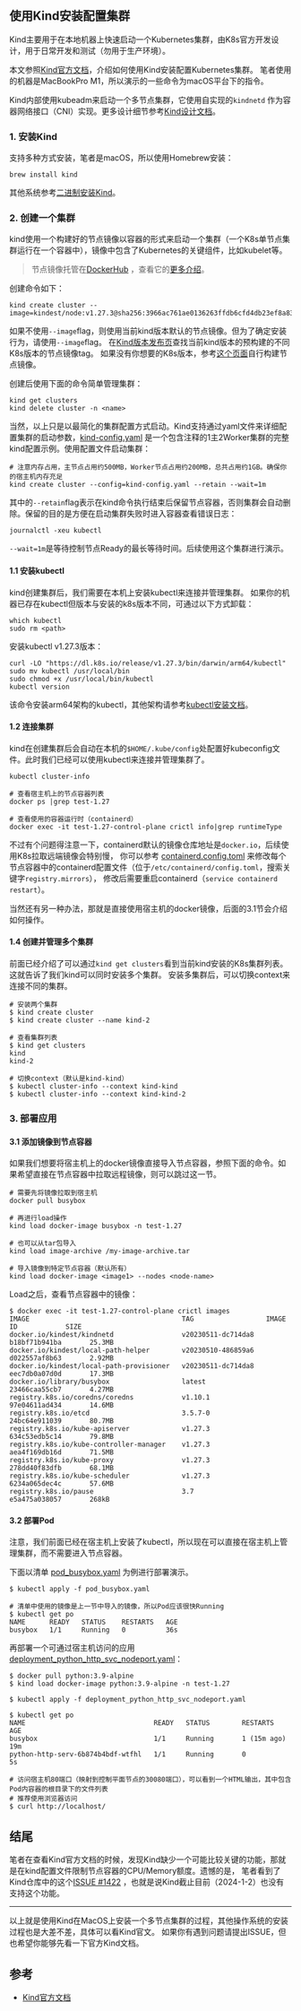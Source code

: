 ## 使用Kind安装配置集群

Kind主要用于在本地机器上快速启动一个Kubernetes集群，由K8s官方开发设计，用于日常开发和测试（勿用于生产环境）。

本文参照[Kind官方文档](https://kind.sigs.k8s.io/docs/user/quick-start/)，介绍如何使用Kind安装配置Kubernetes集群。
笔者使用的机器是MacBookPro M1，所以演示的一些命令为macOS平台下的指令。

Kind内部使用kubeadm来启动一个多节点集群，它使用自实现的`kindnetd`
作为容器网络接口（CNI）实现。更多设计细节参考[Kind设计文档](https://kind.sigs.k8s.io/docs/design/initial)。

### 1. 安装Kind

支持多种方式安装，笔者是macOS，所以使用Homebrew安装：

```shell
brew install kind
```

其他系统参考[二进制安装Kind](https://kind.sigs.k8s.io/docs/user/quick-start/#installing-from-release-binaries)。

### 2. 创建一个集群

kind使用一个构建好的节点镜像以容器的形式来启动一个集群（一个K8s单节点集群运行在一个容器中），镜像中包含了Kubernetes的关键组件，比如kubelet等。

> 节点镜像托管在[DockerHub](https://hub.docker.com/r/kindest/node/)
> ，查看它的[更多介绍](https://kind.sigs.k8s.io/docs/design/node-image)。

创建命令如下：

```shell
kind create cluster --image=kindest/node:v1.27.3@sha256:3966ac761ae0136263ffdb6cfd4db23ef8a83cba8a463690e98317add2c9ba72
```

如果不使用`--image`flag，则使用当前kind版本默认的节点镜像。但为了确定安装行为，请使用`--image`flag。
在[Kind版本发布页](https://github.com/kubernetes-sigs/kind/releases)查找当前kind版本的预构建的不同K8s版本的节点镜像tag。
如果没有你想要的K8s版本，参考[这个页面](https://kind.sigs.k8s.io/docs/user/quick-start/#building-images)自行构建节点镜像。

创建后使用下面的命令简单管理集群：

```shell
kind get clusters
kind delete cluster -n <name>
```

当然，以上只是以最简化的集群配置方式启动。Kind支持通过yaml文件来详细配置集群的启动参数，[kind-config.yaml](kind-config.yaml)
是一个包含注释的1主2Worker集群的完整kind配置示例。使用配置文件启动集群：

```shell
# 注意内存占用，主节点占用约500MB，Worker节点占用约200MB，总共占用约1GB。确保你的宿主机内存充足
kind create cluster --config=kind-config.yaml --retain --wait=1m
```

其中的`--retain`flag表示在kind命令执行结束后保留节点容器，否则集群会自动删除。保留的目的是方便在启动集群失败时进入容器查看错误日志：

```shell
journalctl -xeu kubectl
```

`--wait=1m`是等待控制节点Ready的最长等待时间。后续使用这个集群进行演示。

#### 1.1 安装kubectl

kind创建集群后，我们需要在本机上安装kubectl来连接并管理集群。
如果你的机器已存在kubectl但版本与安装的k8s版本不同，可通过以下方式卸载：

```shell
which kubectl
sudo rm <path>
```

安装kubectl v1.27.3版本：

```shell
curl -LO "https://dl.k8s.io/release/v1.27.3/bin/darwin/arm64/kubectl"
sudo mv kubectl /usr/local/bin
sudo chmod +x /usr/local/bin/kubectl
kubectl version
```

该命令安装arm64架构的kubectl，其他架构请参考[kubectl安装文档](https://kubernetes.io/docs/tasks/tools)。

#### 1.2 连接集群

kind在创建集群后会自动在本机的`$HOME/.kube/config`处配置好kubeconfig文件。此时我们已经可以使用kubectl来连接并管理集群了。

```shell
kubectl cluster-info

# 查看宿主机上的节点容器列表
docker ps |grep test-1.27

# 查看使用的容器运行时（containerd）
docker exec -it test-1.27-control-plane crictl info|grep runtimeType
```

不过有个问题得注意一下，containerd默认的镜像仓库地址是`docker.io`，后续使用K8s拉取远端镜像会特别慢，
你可以参考 [containerd.config.toml](../install_by_kubeadm/containerd.config.toml)
来修改每个节点容器中的containerd配置文件（位于`/etc/containerd/config.toml`，搜索关键字`registry.mirrors`），
修改后需要重启containerd（`service containerd restart`）。

当然还有另一种办法，那就是直接使用宿主机的docker镜像，后面的3.1节会介绍如何操作。

#### 1.4 创建并管理多个集群

前面已经介绍了可以通过`kind get clusters`看到当前kind安装的K8s集群列表。这就告诉了我们kind可以同时安装多个集群。
安装多集群后，可以切换context来连接不同的集群。

```shell
# 安装两个集群
$ kind create cluster
$ kind create cluster --name kind-2

# 查看集群列表
$ kind get clusters
kind
kind-2

# 切换context（默认是kind-kind）
$ kubectl cluster-info --context kind-kind
$ kubectl cluster-info --context kind-kind-2
```

### 3. 部署应用

#### 3.1 添加镜像到节点容器

如果我们想要将宿主机上的docker镜像直接导入节点容器，参照下面的命令。如果希望直接在节点容器中拉取远程镜像，则可以跳过这一节。

```shell
# 需要先将镜像拉取到宿主机
docker pull busybox

# 再进行load操作
kind load docker-image busybox -n test-1.27 

# 也可以从tar包导入
kind load image-archive /my-image-archive.tar

# 导入镜像到特定节点容器（默认所有）
kind load docker-image <image1> --nodes <node-name>
```

Load之后，查看节点容器中的镜像：

```shell
$ docker exec -it test-1.27-control-plane crictl images
IMAGE                                      TAG                  IMAGE ID            SIZE
docker.io/kindest/kindnetd                 v20230511-dc714da8   b18bf71b941ba       25.3MB
docker.io/kindest/local-path-helper        v20230510-486859a6   d022557af8b63       2.92MB
docker.io/kindest/local-path-provisioner   v20230511-dc714da8   eec7db0a07d0d       17.3MB
docker.io/library/busybox                  latest               23466caa55cb7       4.27MB
registry.k8s.io/coredns/coredns            v1.10.1              97e04611ad434       14.6MB
registry.k8s.io/etcd                       3.5.7-0              24bc64e911039       80.7MB
registry.k8s.io/kube-apiserver             v1.27.3              634c53edb5c14       79.8MB
registry.k8s.io/kube-controller-manager    v1.27.3              aea4f169db16d       71.5MB
registry.k8s.io/kube-proxy                 v1.27.3              278dd40f83dfb       68.1MB
registry.k8s.io/kube-scheduler             v1.27.3              6234a065dec4c       57.6MB
registry.k8s.io/pause                      3.7                  e5a475a038057       268kB
```

#### 3.2 部署Pod

注意，我们前面已经在宿主机上安装了kubectl，所以现在可以直接在宿主机上管理集群，而不需要进入节点容器。

下面以清单 [pod_busybox.yaml](../pod_busybox.yaml) 为例进行部署演示。

```shell
$ kubectl apply -f pod_busybox.yaml

# 清单中使用的镜像是上一节中导入的镜像，所以Pod应该很快Running
$ kubectl get po                               
NAME      READY   STATUS    RESTARTS   AGE
busybox   1/1     Running   0          36s
```

再部署一个可通过宿主机访问的应用 [deployment_python_http_svc_nodeport.yaml](../deployment_python_http_svc_nodeport.yaml)：

```shell
$ docker pull python:3.9-alpine
$ kind load docker-image python:3.9-alpine -n test-1.27

$ kubectl apply -f deployment_python_http_svc_nodeport.yaml

$ kubectl get po
NAME                                READY   STATUS        RESTARTS      AGE
busybox                             1/1     Running       1 (15m ago)   19m
python-http-serv-6b874b4bdf-wtfhl   1/1     Running       0             5s

# 访问宿主机80端口（映射到控制平面节点的30080端口），可以看到一个HTML输出，其中包含Pod内容器的根目录下的文件列表
# 推荐使用浏览器访问
$ curl http://localhost/
```

## 结尾

笔者在查看Kind官方文档的时候，发现Kind缺少一个可能比较关键的功能，那就是在kind配置文件限制节点容器的CPU/Memory额度。遗憾的是，
笔者看到了Kind仓库中的这个[ISSUE #1422](https://github.com/kubernetes-sigs/kind/issues/1422)
，也就是说Kind截止目前（2024-1-2）也没有支持这个功能。

---

以上就是使用Kind在MacOS上安装一个多节点集群的过程，其他操作系统的安装过程也是大差不差，具体可以看Kind官文。
如果你有遇到问题请提出ISSUE，但也希望你能够先看一下官方Kind文档。

## 参考

- [Kind官方文档](https://kind.sigs.k8s.io/docs/user/quick-start/)